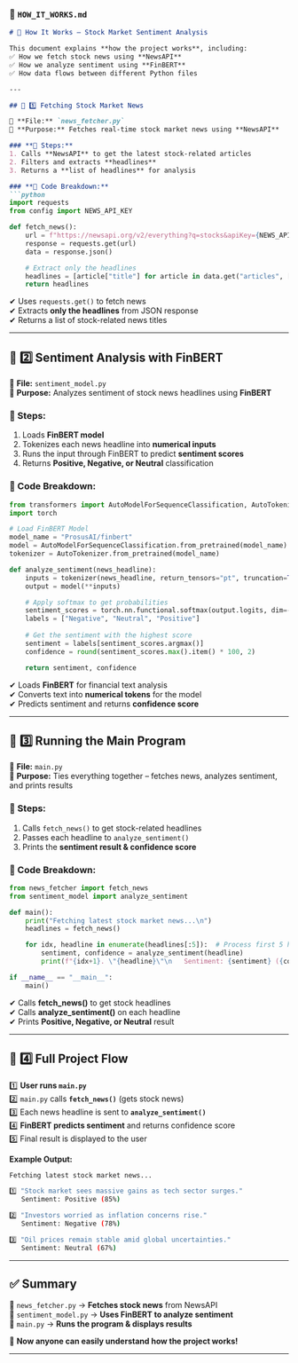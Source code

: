 ### 📜 `HOW_IT_WORKS.md`  

```md
# 🧐 How It Works – Stock Market Sentiment Analysis  

This document explains **how the project works**, including:  
✅ How we fetch stock news using **NewsAPI**  
✅ How we analyze sentiment using **FinBERT**  
✅ How data flows between different Python files  

---

## 📌 1️⃣ Fetching Stock Market News  

📍 **File:** `news_fetcher.py`  
📍 **Purpose:** Fetches real-time stock market news using **NewsAPI**  

### **🔹 Steps:**  
1. Calls **NewsAPI** to get the latest stock-related articles  
2. Filters and extracts **headlines**  
3. Returns a **list of headlines** for analysis  

### **🔹 Code Breakdown:**  
```python
import requests
from config import NEWS_API_KEY

def fetch_news():
    url = f"https://newsapi.org/v2/everything?q=stocks&apiKey={NEWS_API_KEY}"
    response = requests.get(url)
    data = response.json()

    # Extract only the headlines
    headlines = [article["title"] for article in data.get("articles", [])]
    return headlines
```
✔ Uses `requests.get()` to fetch news  
✔ Extracts **only the headlines** from JSON response  
✔ Returns a list of stock-related news titles  

---

## 📌 2️⃣ Sentiment Analysis with FinBERT  

📍 **File:** `sentiment_model.py`  
📍 **Purpose:** Analyzes sentiment of stock news headlines using **FinBERT**  

### **🔹 Steps:**  
1. Loads **FinBERT model**  
2. Tokenizes each news headline into **numerical inputs**  
3. Runs the input through FinBERT to predict **sentiment scores**  
4. Returns **Positive, Negative, or Neutral** classification  

### **🔹 Code Breakdown:**  
```python
from transformers import AutoModelForSequenceClassification, AutoTokenizer
import torch

# Load FinBERT Model
model_name = "ProsusAI/finbert"
model = AutoModelForSequenceClassification.from_pretrained(model_name)
tokenizer = AutoTokenizer.from_pretrained(model_name)

def analyze_sentiment(news_headline):
    inputs = tokenizer(news_headline, return_tensors="pt", truncation=True)
    output = model(**inputs)

    # Apply softmax to get probabilities
    sentiment_scores = torch.nn.functional.softmax(output.logits, dim=-1)
    labels = ["Negative", "Neutral", "Positive"]
    
    # Get the sentiment with the highest score
    sentiment = labels[sentiment_scores.argmax()]
    confidence = round(sentiment_scores.max().item() * 100, 2)

    return sentiment, confidence
```
✔ Loads **FinBERT** for financial text analysis  
✔ Converts text into **numerical tokens** for the model  
✔ Predicts sentiment and returns **confidence score**  

---

## 📌 3️⃣ Running the Main Program  

📍 **File:** `main.py`  
📍 **Purpose:** Ties everything together – fetches news, analyzes sentiment, and prints results  

### **🔹 Steps:**  
1. Calls `fetch_news()` to get stock-related headlines  
2. Passes each headline to `analyze_sentiment()`  
3. Prints the **sentiment result & confidence score**  

### **🔹 Code Breakdown:**  
```python
from news_fetcher import fetch_news
from sentiment_model import analyze_sentiment

def main():
    print("Fetching latest stock market news...\n")
    headlines = fetch_news()

    for idx, headline in enumerate(headlines[:5]):  # Process first 5 headlines
        sentiment, confidence = analyze_sentiment(headline)
        print(f"{idx+1}. \"{headline}\"\n   Sentiment: {sentiment} ({confidence}%)\n")

if __name__ == "__main__":
    main()
```
✔ Calls **fetch_news()** to get stock headlines  
✔ Calls **analyze_sentiment()** on each headline  
✔ Prints **Positive, Negative, or Neutral** result  

---

## 📌 4️⃣ Full Project Flow  

1️⃣ **User runs `main.py`**  
2️⃣ `main.py` calls **`fetch_news()`** (gets stock news)  
3️⃣ Each news headline is sent to **`analyze_sentiment()`**  
4️⃣ **FinBERT predicts sentiment** and returns confidence score  
5️⃣ Final result is displayed to the user  

**Example Output:**  
```sh
Fetching latest stock market news...

1️⃣ "Stock market sees massive gains as tech sector surges."
   Sentiment: Positive (85%)  

2️⃣ "Investors worried as inflation concerns rise."
   Sentiment: Negative (78%)  

3️⃣ "Oil prices remain stable amid global uncertainties."
   Sentiment: Neutral (67%)  
```

---

## ✅ Summary  

📌 `news_fetcher.py` → **Fetches stock news** from NewsAPI  
📌 `sentiment_model.py` → **Uses FinBERT to analyze sentiment**  
📌 `main.py` → **Runs the program & displays results**  

🚀 **Now anyone can easily understand how the project works!**  

---

